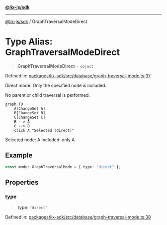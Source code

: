 [**@lix-js/sdk**](../README.md)

***

[@lix-js/sdk](../README.md) / GraphTraversalModeDirect

# Type Alias: GraphTraversalModeDirect

> **GraphTraversalModeDirect** = `object`

Defined in: [packages/lix-sdk/src/database/graph-traversal-mode.ts:37](https://github.com/opral/monorepo/blob/0c842a72d3025295846c020e08a97bf5148757a1/packages/lix-sdk/src/database/graph-traversal-mode.ts#L37)

Direct mode: Only the specified node is included.

No parent or child traversal is performed.

```mermaid
graph TD
    A[ChangeSet A]
    B[ChangeSet B]
    C[ChangeSet C]
    B --> A
    C --> B
    click A "Selected (direct)"
```

Selected node: A
Included: only A

## Example

```ts
const mode: GraphTraversalMode = { type: "direct" };
```

## Properties

### type

> **type**: `"direct"`

Defined in: [packages/lix-sdk/src/database/graph-traversal-mode.ts:38](https://github.com/opral/monorepo/blob/0c842a72d3025295846c020e08a97bf5148757a1/packages/lix-sdk/src/database/graph-traversal-mode.ts#L38)
